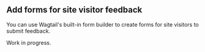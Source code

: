 ## Add forms for site visitor feedback

You can use Wagtail's built-in form builder to create forms for site visitors to submit feedback.

Work in progress.
